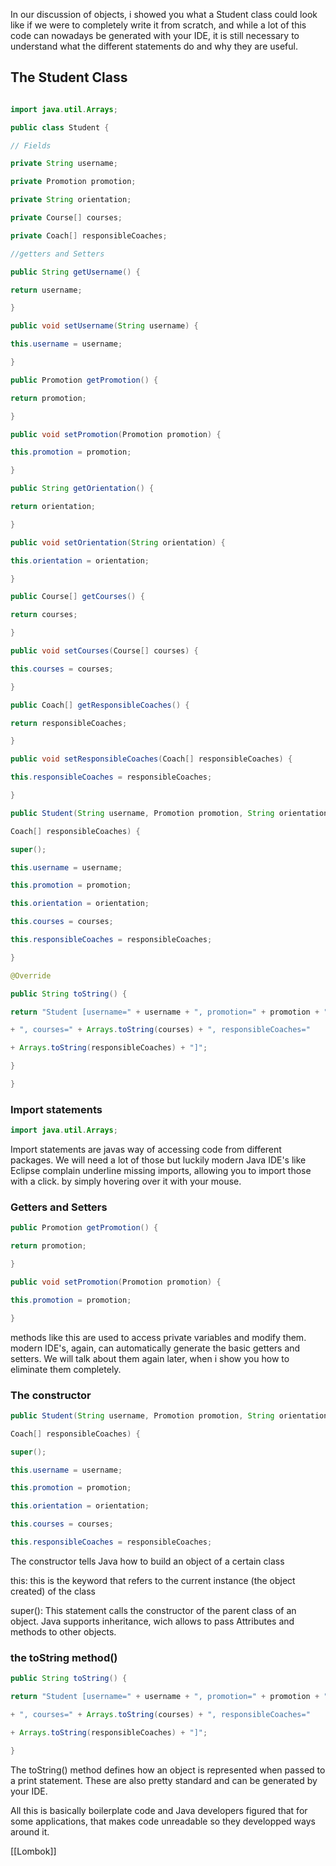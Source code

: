 In our discussion of objects, i showed you what a Student class could look like if we were to completely write it from scratch, and while a lot of this code can nowadays be generated with your IDE, it is still necessary to understand what the different statements do and why they are useful.

## The Student Class

``` java

import java.util.Arrays;

public class Student {

// Fields

private String username;

private Promotion promotion;

private String orientation;

private Course[] courses;

private Coach[] responsibleCoaches;

//getters and Setters

public String getUsername() {

return username;

}

public void setUsername(String username) {

this.username = username;

}

public Promotion getPromotion() {

return promotion;

}

public void setPromotion(Promotion promotion) {

this.promotion = promotion;

}

public String getOrientation() {

return orientation;

}

public void setOrientation(String orientation) {

this.orientation = orientation;

}

public Course[] getCourses() {

return courses;

}

public void setCourses(Course[] courses) {

this.courses = courses;

}

public Coach[] getResponsibleCoaches() {

return responsibleCoaches;

}

public void setResponsibleCoaches(Coach[] responsibleCoaches) {

this.responsibleCoaches = responsibleCoaches;

}

public Student(String username, Promotion promotion, String orientation, Course[] courses,

Coach[] responsibleCoaches) {

super();

this.username = username;

this.promotion = promotion;

this.orientation = orientation;

this.courses = courses;

this.responsibleCoaches = responsibleCoaches;

}

@Override

public String toString() {

return "Student [username=" + username + ", promotion=" + promotion + ", orientation=" + orientation

+ ", courses=" + Arrays.toString(courses) + ", responsibleCoaches="

+ Arrays.toString(responsibleCoaches) + "]";

}

}
```

### Import statements

``` java
import java.util.Arrays;
```

Import statements are javas way of accessing code from different packages.
We will need a lot of those but luckily modern Java IDE's like Eclipse complain underline missing imports, allowing you to import those with a click. by simply hovering over it with your mouse.

### Getters and Setters

``` java
public Promotion getPromotion() {

return promotion;

}

public void setPromotion(Promotion promotion) {

this.promotion = promotion;

}
```

methods like this are used to access private variables and modify them. modern IDE's, again, can automatically generate the basic getters and setters. We will talk about them again later, when i show you how to eliminate them completely.

### The constructor

``` java
public Student(String username, Promotion promotion, String orientation, Course[] courses,

Coach[] responsibleCoaches) {

super();

this.username = username;

this.promotion = promotion;

this.orientation = orientation;

this.courses = courses;

this.responsibleCoaches = responsibleCoaches;
```

The constructor tells Java how to build an object of a certain class

this: this is the keyword that refers to the current instance (the object created) of the class

super(): This statement calls the constructor of the parent class of an object.
Java supports inheritance, wich allows to pass Attributes and methods to other objects.

### the toString method()

``` java
public String toString() {

return "Student [username=" + username + ", promotion=" + promotion + ", orientation=" + orientation

+ ", courses=" + Arrays.toString(courses) + ", responsibleCoaches="

+ Arrays.toString(responsibleCoaches) + "]";

}
```

The toString() method defines how an object is represented when passed to a print statement. These are also pretty standard and can be generated by your IDE.

All this is basically boilerplate code and Java developers figured that for some applications, that makes code unreadable so they developped ways around it.

\[\[Lombok\]\]

